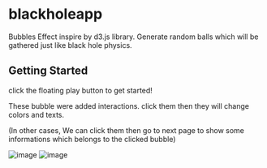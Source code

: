 # blackholeapp

Bubbles Effect inspire by d3.js library.
Generate random balls which will be gathered just like black hole physics.

## Getting Started

click the floating play button to get started! 

These bubble were added interactions.
click them then they will change colors and texts.

(In other cases, We can click them then go to next page to  show some informations which belongs to the clicked bubble)

![image](https://media.giphy.com/media/31UCgq0xy1KEFqGwXp/giphy.gif)
![image](https://media.giphy.com/media/555uA5WEzNKEVwHuoT/giphy.gif)
